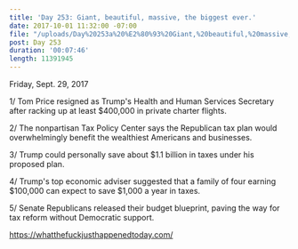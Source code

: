 ```yaml
---
title: 'Day 253: Giant, beautiful, massive, the biggest ever.'
date: 2017-10-01 11:32:00 -07:00
file: "/uploads/Day%20253a%20%E2%80%93%20Giant,%20beautiful,%20massive,%20the%20biggest%20ever.mp3"
post: Day 253
duration: '00:07:46'
length: 11391945
---
```


Friday, Sept. 29, 2017

1/ Tom Price resigned as Trump's Health and Human Services Secretary after racking up at least $400,000 in private charter flights.

2/ The nonpartisan Tax Policy Center says the Republican tax plan would overwhelmingly benefit the wealthiest Americans and businesses.

3/ Trump could personally save about $1.1 billion in taxes under his proposed plan. 

4/ Trump's top economic adviser suggested that a family of four earning $100,000 can expect to save $1,000 a year in taxes.

5/ Senate Republicans released their budget blueprint, paving the way for tax reform without Democratic support.

https://whatthefuckjusthappenedtoday.com/